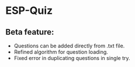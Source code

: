 # ESP-Quiz

## Beta feature:

- Questions can be added directly from .txt file.
- Refined algorithm for question loading.
- Fixed error in duplicating questions in single try.

